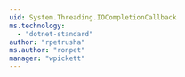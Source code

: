 ```yaml
---
uid: System.Threading.IOCompletionCallback
ms.technology: 
  - "dotnet-standard"
author: "rpetrusha"
ms.author: "ronpet"
manager: "wpickett"
---
```

